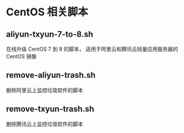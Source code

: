 # CentOS 相关脚本

## aliyun-txyun-7-to-8.sh
在线升级 CentOS 7 到 8 的脚本， 适用于阿里云和腾讯云轻量应用服务器的 CentOS 镜像

## remove-aliyun-trash.sh   
删除阿里云上监控垃圾软件的脚本

## remove-txyun-trash.sh    
删除腾讯云上监控垃圾软件的脚本


